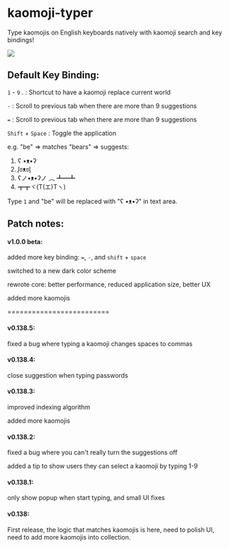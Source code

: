 # kaomoji-typer
Type kaomojis on English keyboards natively with kaomoji search and key bindings!

<img src='https://lh3.googleusercontent.com/wDMlvQ5jrfmXjW3Z7ehE4s9pOZRlOV0ie6touIqwW4zx0BrLdxx2Xy1DIfTi08RHq4sxjfwbFHs=s640-h400-e365-rw'>


## Default Key Binding:
`1` - `9` . : Shortcut to have a kaomoji replace current world

`-`  : Scroll to previous tab when there are more than 9 suggestions

`=`  : Scroll to previous tab when there are more than 9 suggestions

`Shift` + `Space`  : Toggle the application

 e.g. "be" => matches "bears" =>  suggests: 

1. ʕ •ᴥ•ʔ
2. ᶘಠᴥಠᶅ
3. ʕノ•ᴥ•ʔノ ︵ ┻━┻
4. ┳┳ヾ(T(エ)Tヽ)

Type `1` and "be" will be replaced with "ʕ •ᴥ•ʔ" in text area. 


## Patch notes:

#### v1.0.0 beta:
added more key binding: `=`, `-`, and `shift` + `space`

switched to a new dark color scheme

rewrote core: better performance, reduced application size, better UX

added more kaomojis

=========================

#### v0.138.5:
fixed a bug where typing a kaomoji changes spaces to commas

#### v0.138.4:
close suggestion when typing passwords

#### v0.138.3:
improved indexing algorithm

added more kaomojis

#### v0.138.2:
fixed a bug where you can't really turn the suggestions off

added a tip to show users they can select a kaomoji by typing 1-9

#### v0.138.1:
only show popup when start typing, and small UI fixes

#### v0.138:
First release, the logic that matches kaomojis is here, need to polish UI, need to add more kaomojis into collection.

